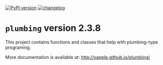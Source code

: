 [![PyPI version](https://badge.fury.io/py/plumbing.svg)](https://badge.fury.io/py/plumbing)
[![changelog](http://allmychanges.com/p/python/plumbing/badge/)](http://allmychanges.com/p/python/plumbing/?utm_source=badge)

# `plumbing` version 2.3.8

This project contains functions and classes that help with plumbing-type programing.

More documentation is available at:
http://xapple.github.io/plumbing/